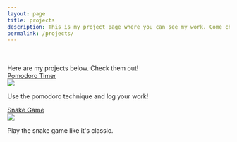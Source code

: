 ```yaml
---
layout: page
title: projects
description: This is my project page where you can see my work. Come check them out.
permalink: /projects/
---
```


<br>
<br>
Here are my projects below. Check them out!

<div class="box">

  <div class="item-container">
    <div>
      <a href="/projects/pomodoro">Pomodoro Timer</a>
    </div>
    <div>
    <a href="/projects/pomodoro"><img src="../images/tomato.jpg" ></a>
    </div>
    <div>
    <p>Use the pomodoro technique and log your work!</p>
    </div>
  </div>

  <div class="item-container">
    <div>
      <a href="/projects/snake">Snake Game</a>
    </div>
    <div>
    <a href="/projects/snake"><img src="../images/snake.png"></a>
    </div>
    <div>
    <p>Play the snake game like it's classic.</p>
    </div>
  </div>

</div>
